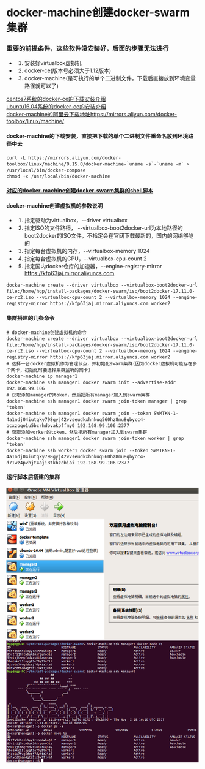 # docker-machine创建docker-swarm集群

### 重要的前提条件，这些软件没安装好，后面的步骤无法进行
* 1) 安装好virtualbox虚拟机
* 2) docker-ce(版本号必须大于1.12版本)
* 3) docker-machine(是可执行的单个二进制文件，下载后直接放到环境变量路径就可以了)

[centos7系统的docker-ce的下载安装介绍](../linux安装docker/Centos7通过安装包安装docker.md)  
[ubuntu16.04系统的docker-ce的安装介绍](../linux安装docker/Ubuntu16.04通过安装包安装docker.md)  
[docker-machine的阿里云下载地址https://mirrors.aliyun.com/docker-toolbox/linux/machine/](https://mirrors.aliyun.com/docker-toolbox/linux/machine/)  
 
#### docker-machine的下载安装，直接把下载的单个二进制文件重命名放到环境路径中去
```
curl -L https://mirrors.aliyun.com/docker-toolbox/linux/machine/0.15.0/docker-machine-`uname -s`-`uname -m` > /usr/local/bin/docker-compose
chmod +x /usr/local/bin/docker-machine
```

#### [对应的docker-machine创建docker-swarm集群的shell脚本](shell/docker-swarm.sh)  


#### docker-machine创建虚拟机的参数说明
* 1) 指定驱动为virtualbox，--driver virtualbox 
* 2) 指定ISO的文件路径， --virtualbox-boot2docker-url为本地路径的boot2docker的ISO文件，不指定会在官网下载最新的，国内的网络够呛的
* 3) 指定每台虚拟机的内存，--virtualbox-memory 1024
* 4) 指定每台虚拟机的CPU，--virtualbox-cpu-count 2
* 5) 指定国内docker仓库的加速器，--engine-registry-mirror https://kfp63jaj.mirror.aliyuncs.com
```
docker-machine create --driver virtualbox --virtualbox-boot2docker-url file:/home/hgp/install-packages/docker-swarm/iso/boot2docker-17.11.0-ce-rc2.iso --virtualbox-cpu-count 2 --virtualbox-memory 1024 --engine-registry-mirror https://kfp63jaj.mirror.aliyuncs.com worker2
```

#### 集群搭建的几条命令
```
# docker-machine创建虚拟机的命令
docker-machine create --driver virtualbox --virtualbox-boot2docker-url file:/home/hgp/install-packages/docker-swarm/iso/boot2docker-17.11.0-ce-rc2.iso --virtualbox-cpu-count 2 --virtualbox-memory 1024 --engine-registry-mirror https://kfp63jaj.mirror.aliyuncs.com worker2
# 选择一台docker虚拟机作为管理节点，并初始化swarm集群(因为docker虚拟机可能存在多个网卡，初始化时要选择集群监听的网卡)
docker-machine ip manager1 
docker-machine ssh manager1 docker swarm init --advertise-addr 192.168.99.106
# 获取添加manager的token，然后把所有manager加入到swarm集群
docker-machine ssh manager1 docker swarm join-token manager | grep 'token' 
docker-machine ssh manager1 docker swarm join --token SWMTKN-1-4a1ndj04iutqky798gyj42vvseudkxhnkuq560hz8mu8qbycc4-bcxzoqo1u5bcrhdovakpffmy0 192.168.99.106:2377
# 获取添加worker的token，然后把所有manager加入到swarm集群 
docker-machine ssh manager1 docker swarm join-token worker | grep 'token' 
docker-machine ssh worker1 docker swarm join --token SWMTKN-1-4a1ndj04iutqky798gyj42vvseudkxhnkuq560hz8mu8qbycc4-d71wz4pvhjt4aji8tkbzcbiai 192.168.99.106:2377 
```
#### 运行脚本后搭建的集群
![avatar](imgs/虚拟机的截图.png)
![avatar](imgs/集群的截图.png)